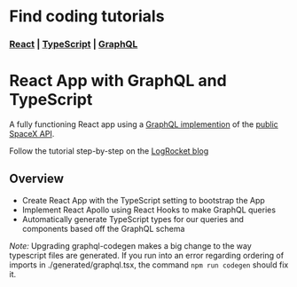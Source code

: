 # Find coding tutorials

### [React](https://gitconnected.com/learn/react) | [TypeScript](https://gitconnected.com/learn/typescript) | [GraphQL](https://gitconnected.com/learn/graphql)

# React App with GraphQL and TypeScript

A fully functioning React app using a [GraphQL implemention](https://spacexdata.herokuapp.com/graphql) of the [public SpaceX API](https://docs.spacexdata.com/).

Follow the tutorial step-by-step on the [LogRocket blog](https://blog.logrocket.com/build-a-graphql-react-app-with-typescript/)

## Overview

- Create React App with the TypeScript setting to bootstrap the App
- Implement React Apollo using React Hooks to make GraphQL queries
- Automatically generate TypeScript types for our queries and components based off the GraphQL schema

_Note:_ Upgrading graphql-codegen makes a big change to the way typescript files are generated. If you run into an error regarding ordering of imports in ./generated/graphql.tsx, the command `npm run codegen` should fix it.
